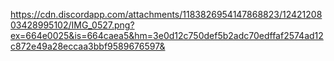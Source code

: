 
https://cdn.discordapp.com/attachments/1183826954147868823/1242120803428995102/IMG_0527.png?ex=664e0025&is=664caea5&hm=3e0d12c750def5b2adc70edffaf2574ad12c872e49a28eccaa3bbf9589676597&
